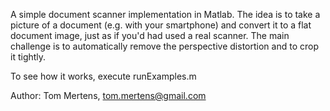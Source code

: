 A simple document scanner implementation in Matlab. The idea is to take a picture of a document (e.g. with 
your smartphone) and convert it to a flat document image, just as if you'd had used a real scanner. The main 
challenge is to automatically remove the perspective distortion and to crop it tightly. 

To see how it works, execute runExamples.m

Author: Tom Mertens, tom.mertens@gmail.com
